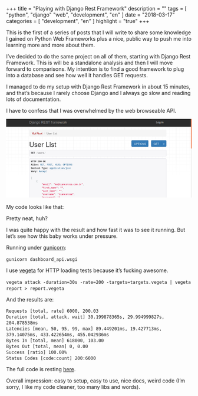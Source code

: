 +++
title = "Playing with Django Rest Framework"
description = ""
tags = [
    "python",
    "django"
    "web",
    "development",
    "en"
]
date = "2018-03-17"
categories = [
    "development",
    "en"
]
highlight = "true"
+++

This is the first of a series of posts that I will write to share some knowledge I gained on Python Web Frameworks plus a nice, public way to push me into learning more and more about them.

I’ve decided to do the same project on all of them, starting with Django Rest Framework. This is will be a standalone analysis and then I will move forward to comparisons. My intention is to find a good framework to plug into a database and see how well it handles GET requests.

I managed to do my setup with Django Rest Framework in about 15 minutes, and that’s because I rarely choose Django and I always go slow and reading lots of documentation.

I have to confess that I was overwhelmed by the web browseable API.

![Image of Django Rest Framework Web Browseable API](../../img/django-rest-1.png)

My code looks like that:

<script src="https://gist.github.com/biancarosa/720db847d568caba3a4a238ff54391b2.js"></script>

Pretty neat, huh?

I was quite happy with the result and how fast it was to see it running. But let’s see how this baby works under pressure.

Running under [gunicorn](https://github.com/benoitc/gunicorn):

`gunicorn dashboard_api.wsgi`

I use [vegeta](https://github.com/tsenart/vegeta) for HTTP loading tests because it’s fucking awesome.

`vegeta attack -duration=30s -rate=200 -targets=targets.vegeta | vegeta report > report.vegeta`

And the results are:

```
Requests [total, rate] 6000, 200.03
Duration [total, attack, wait] 30.199878365s, 29.994999827s, 204.878538ms
Latencies [mean, 50, 95, 99, max] 89.449201ms, 19.427713ms, 379.14075ms, 433.422654ms, 455.042936ms
Bytes In [total, mean] 618000, 103.00
Bytes Out [total, mean] 0, 0.00
Success [ratio] 100.00%
Status Codes [code:count] 200:6000
```

The full code is resting [here](https://github.com/biancarosa/django-dashboard-api).

Overall impression: easy to setup, easy to use, nice docs, weird code (I’m sorry, I like my code cleaner, too many libs and words).